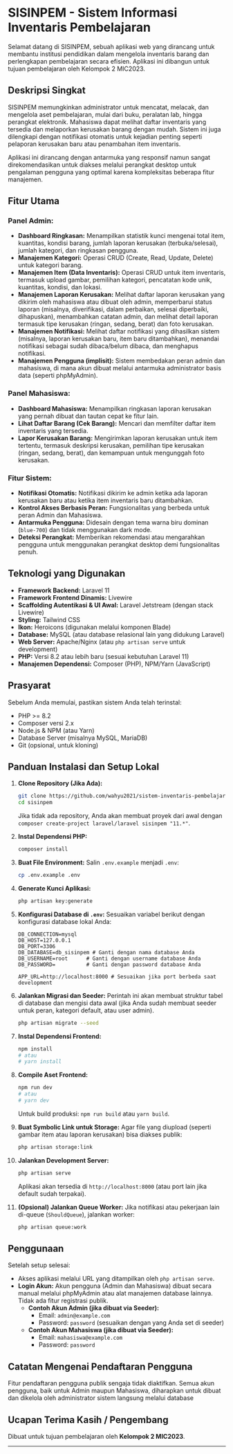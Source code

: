 # SISINPEM - Sistem Informasi Inventaris Pembelajaran

Selamat datang di SISINPEM, sebuah aplikasi web yang dirancang untuk membantu institusi pendidikan dalam mengelola inventaris barang dan perlengkapan pembelajaran secara efisien. Aplikasi ini dibangun untuk tujuan pembelajaran oleh Kelompok 2 MIC2023.

## Deskripsi Singkat

SISINPEM memungkinkan administrator untuk mencatat, melacak, dan mengelola aset pembelajaran, mulai dari buku, peralatan lab, hingga perangkat elektronik. Mahasiswa dapat melihat daftar inventaris yang tersedia dan melaporkan kerusakan barang dengan mudah. Sistem ini juga dilengkapi dengan notifikasi otomatis untuk kejadian penting seperti pelaporan kerusakan baru atau penambahan item inventaris.

Aplikasi ini dirancang dengan antarmuka yang responsif namun sangat direkomendasikan untuk diakses melalui perangkat desktop untuk pengalaman pengguna yang optimal karena kompleksitas beberapa fitur manajemen.

## Fitur Utama

### Panel Admin:
* **Dashboard Ringkasan:** Menampilkan statistik kunci mengenai total item, kuantitas, kondisi barang, jumlah laporan kerusakan (terbuka/selesai), jumlah kategori, dan ringkasan pengguna.
* **Manajemen Kategori:** Operasi CRUD (Create, Read, Update, Delete) untuk kategori barang.
* **Manajemen Item (Data Inventaris):** Operasi CRUD untuk item inventaris, termasuk upload gambar, pemilihan kategori, pencatatan kode unik, kuantitas, kondisi, dan lokasi.
* **Manajemen Laporan Kerusakan:** Melihat daftar laporan kerusakan yang dikirim oleh mahasiswa atau dibuat oleh admin, memperbarui status laporan (misalnya, diverifikasi, dalam perbaikan, selesai diperbaiki, dihapuskan), menambahkan catatan admin, dan melihat detail laporan termasuk tipe kerusakan (ringan, sedang, berat) dan foto kerusakan.
* **Manajemen Notifikasi:** Melihat daftar notifikasi yang dihasilkan sistem (misalnya, laporan kerusakan baru, item baru ditambahkan), menandai notifikasi sebagai sudah dibaca/belum dibaca, dan menghapus notifikasi.
* **Manajemen Pengguna (implisit):** Sistem membedakan peran admin dan mahasiswa, di mana akun dibuat melalui antarmuka administrator basis data (seperti phpMyAdmin).

### Panel Mahasiswa:
* **Dashboard Mahasiswa:** Menampilkan ringkasan laporan kerusakan yang pernah dibuat dan tautan cepat ke fitur lain.
* **Lihat Daftar Barang (Cek Barang):** Mencari dan memfilter daftar item inventaris yang tersedia.
* **Lapor Kerusakan Barang:** Mengirimkan laporan kerusakan untuk item tertentu, termasuk deskripsi kerusakan, pemilihan tipe kerusakan (ringan, sedang, berat), dan kemampuan untuk mengunggah foto kerusakan.

### Fitur Sistem:
* **Notifikasi Otomatis:** Notifikasi dikirim ke admin ketika ada laporan kerusakan baru atau ketika item inventaris baru ditambahkan.
* **Kontrol Akses Berbasis Peran:** Fungsionalitas yang berbeda untuk peran Admin dan Mahasiswa.
* **Antarmuka Pengguna:** Didesain dengan tema warna biru dominan (`blue-700`) dan tidak menggunakan dark mode.
* **Deteksi Perangkat:** Memberikan rekomendasi atau mengarahkan pengguna untuk menggunakan perangkat desktop demi fungsionalitas penuh.

## Teknologi yang Digunakan

* **Framework Backend:** Laravel 11
* **Framework Frontend Dinamis:** Livewire
* **Scaffolding Autentikasi & UI Awal:** Laravel Jetstream (dengan stack Livewire)
* **Styling:** Tailwind CSS
* **Ikon:** Heroicons (digunakan melalui komponen Blade)
* **Database:** MySQL (atau database relasional lain yang didukung Laravel)
* **Web Server:** Apache/Nginx (atau `php artisan serve` untuk development)
* **PHP:** Versi 8.2 atau lebih baru (sesuai kebutuhan Laravel 11)
* **Manajemen Dependensi:** Composer (PHP), NPM/Yarn (JavaScript)

## Prasyarat

Sebelum Anda memulai, pastikan sistem Anda telah terinstal:
* PHP >= 8.2
* Composer versi 2.x
* Node.js & NPM (atau Yarn)
* Database Server (misalnya MySQL, MariaDB)
* Git (opsional, untuk kloning)

## Panduan Instalasi dan Setup Lokal

1.  **Clone Repository (Jika Ada):**
    ```bash
    git clone https://github.com/wahyu2021/sistem-inventaris-pembelajaran-v2.git sisinpem
    cd sisinpem
    ```
    Jika tidak ada repository, Anda akan membuat proyek dari awal dengan `composer create-project laravel/laravel sisinpem "11.*"`.

2.  **Instal Dependensi PHP:**
    ```bash
    composer install
    ```

3.  **Buat File Environment:**
    Salin `.env.example` menjadi `.env`:
    ```bash
    cp .env.example .env
    ```

4.  **Generate Kunci Aplikasi:**
    ```bash
    php artisan key:generate
    ```

5.  **Konfigurasi Database di `.env`:**
    Sesuaikan variabel berikut dengan konfigurasi database lokal Anda:
    ```env
    DB_CONNECTION=mysql
    DB_HOST=127.0.0.1
    DB_PORT=3306
    DB_DATABASE=db_sisinpem # Ganti dengan nama database Anda
    DB_USERNAME=root      # Ganti dengan username database Anda
    DB_PASSWORD=          # Ganti dengan password database Anda

    APP_URL=http://localhost:8000 # Sesuaikan jika port berbeda saat development
    ```

6.  **Jalankan Migrasi dan Seeder:**
    Perintah ini akan membuat struktur tabel di database dan mengisi data awal (jika Anda sudah membuat seeder untuk peran, kategori default, atau user admin).
    ```bash
    php artisan migrate --seed
    ```

7.  **Instal Dependensi Frontend:**
    ```bash
    npm install
    # atau
    # yarn install
    ```

8.  **Compile Aset Frontend:**
    ```bash
    npm run dev
    # atau
    # yarn dev
    ```
    Untuk build produksi: `npm run build` atau `yarn build`.

9.  **Buat Symbolic Link untuk Storage:**
    Agar file yang diupload (seperti gambar item atau laporan kerusakan) bisa diakses publik:
    ```bash
    php artisan storage:link
    ```

10. **Jalankan Development Server:**
    ```bash
    php artisan serve
    ```
    Aplikasi akan tersedia di `http://localhost:8000` (atau port lain jika default sudah terpakai).

11. **(Opsional) Jalankan Queue Worker:**
    Jika notifikasi atau pekerjaan lain di-queue (`ShouldQueue`), jalankan worker:
    ```bash
    php artisan queue:work
    ```

## Penggunaan

Setelah setup selesai:
* Akses aplikasi melalui URL yang ditampilkan oleh `php artisan serve`.
* **Login Akun:** Akun pengguna (Admin dan Mahasiswa) dibuat secara manual melalui phpMyAdmin atau alat manajemen database lainnya. Tidak ada fitur registrasi publik.
    * **Contoh Akun Admin (jika dibuat via Seeder):**
        * Email: `admin@example.com`
        * Password: `password` (sesuaikan dengan yang Anda set di seeder)
    * **Contoh Akun Mahasiswa (jika dibuat via Seeder):**
        * Email: `mahasiswa@example.com`
        * Password: `password`

## Catatan Mengenai Pendaftaran Pengguna

Fitur pendaftaran pengguna publik sengaja tidak diaktifkan. Semua akun pengguna, baik untuk Admin maupun Mahasiswa, diharapkan untuk dibuat dan dikelola oleh administrator sistem langsung melalui database

## Ucapan Terima Kasih / Pengembang

Dibuat untuk tujuan pembelajaran oleh **Kelompok 2 MIC2023**.

---
